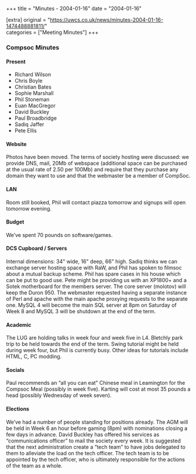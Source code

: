 +++
title = "Minutes - 2004-01-16"
date = "2004-01-16"

[extra]
original = "https://uwcs.co.uk/news/minutes-2004-01-16-1474488881811/"    
categories = ["Meeting Minutes"]
+++

### Compsoc Minutes

#### Present

  - Richard Wilson
  - Chris Boyle
  - Christian Bates
  - Sophie Marshall
  - Phil Stoneman
  - Euan MacGregor
  - David Buckley
  - Paul Broadbridge
  - Sadiq Jaffer
  - Pete Ellis

#### Website

Photos have been moved. The terms of society hosting were discussed: we provide DNS, mail, 20Mb of webspace (additional space can be purchased at the usual rate of 2.50 per 100Mb) and require that they purchase any domain they want to use and that the webmaster be a member of CompSoc.

#### LAN

Room still booked, Phil will contact piazza tomorrow and signups will open tomorrow evening.

#### Budget

We’ve spent 70 pounds on software/games.

#### DCS Cupboard / Servers

Internal dimensions: 34" wide, 16" deep, 66" high. Sadiq thinks we can exchange server hosting space with RaW, and Phil has spoken to filmsoc about a mutual backup scheme. Phil has spare cases in his house which can be put to good use. Pete might be providing us with an XP1800+ and a Sotek motherboard for the members server. The core server (molotov) will keep the Duron 950. The webmaster requested having a separate instance of Perl and apache with the main apache proxying requests to the separate one. MySQL 4 will become the main SQL server at 8pm on Saturday of Week 8 and MySQL 3 will be shutdown at the end of the term.

#### Academic

The LUG are holding talks in week four and week five in L4. Bletchly park trip to be held towards the end of the term. Swing tutorial might be held during week four, but Phil is currently busy. Other ideas for tutorials include HTML, C, PC modding.

#### Socials

Paul recommends an “all you can eat” Chinese meal in Leamington for the Compsoc Meal (possibly in week five). Karting will cost at most 35 pounds a head (possibly Wednesday of week seven).

#### Elections

We’ve had a number of people standing for positions already. The AGM will be held in Week 6 an hour before gaming (8pm) with nominations closing a few days in advance. David Buckley has offered his services as “communications officer” to mail the society every week. It is suggested that the next administration create a “tech team” to have jobs delegated to them to alleviate the load on the tech officer. The tech team is to be appointed by the tech officer, who is ultimately responsible for the actions of the team as a whole.
